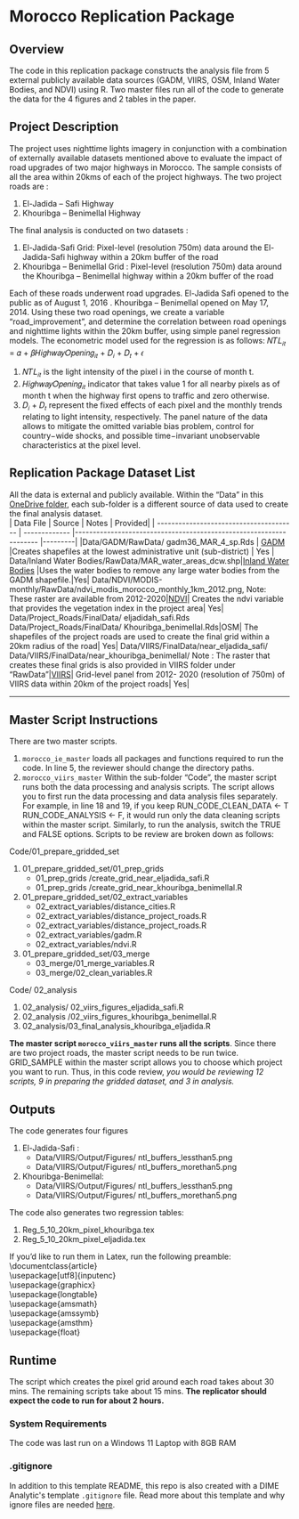 # Morocco Replication Package
## Overview 

The code in this replication package constructs the analysis file from 5 external publicly available data sources (GADM, VIIRS, OSM, Inland Water Bodies, and NDVI) using R. Two master files run all of the code to generate the data for the 4 figures and 2 tables in the paper. 

## Project Description 
The project uses nighttime lights imagery in conjunction with a combination of externally available datasets mentioned above to evaluate the impact of road upgrades of two major highways in Morocco. The sample consists of all the area within 20kms of each of the project highways. The two project roads are : 
1. El-Jadida – Safi Highway 
2. Khouribga – Benimellal Highway 

The final analysis is conducted on two datasets : 
1. El-Jadida-Safi Grid: Pixel-level (resolution 750m) data around the El-Jadida-Safi highway within a 20km buffer of the road 
2. Khouribga – Benimellal Grid : Pixel-level (resolution 750m) data around the Khouribga – Benimellal highway within a 20km buffer of the road 

Each of these roads underwent road upgrades. El-Jadida Safi opened to the public as of August 1, 2016 . Khouribga – Benimellal opened on May 17, 2014. Using these two road openings, we create a variable “road_improvement”, and determine the correlation between road openings and nighttime lights within the 20km buffer, using simple panel regression models. The econometric model used for the regression is as follows: 
 𝑁𝑇𝐿<sub>𝑖𝑡</sub> = 𝛼 + 𝛽𝐻𝑖𝑔ℎ𝑤𝑎𝑦𝑂𝑝𝑒𝑛𝑖𝑛𝑔<sub>𝑖𝑡</sub> + 𝐷<sub>𝑖</sub> + 𝐷<sub>𝑡</sub> + 𝜖
1. 𝑁𝑇𝐿<sub>𝑖𝑡</sub> is the light intensity of the pixel i in the course of month t. 
2. 𝐻𝑖𝑔ℎ𝑤𝑎𝑦𝑂𝑝𝑒𝑛𝑖𝑛𝑔<sub>𝑖𝑡</sub> indicator that takes value 1 for all nearby pixels as of month t when the highway first opens to traffic and zero otherwise. 
3. 𝐷<sub>𝑖</sub> + 𝐷<sub>𝑡</sub> represent the fixed effects of each pixel and the monthly trends relating to light intensity, respectively. 
The panel nature of the data allows to mitigate the omitted variable bias problem, control for country−wide shocks, and possible time−invariant unobservable characteristics at the pixel level.
## Replication Package Dataset List 
All the data is external and publicly available. Within the “Data” in this [OneDrive folder](https://worldbankgroup-my.sharepoint.com.mcas.ms/personal/cbalasubramania2_worldbank_org/_layouts/15/onedrive.aspx?login_hint=cbalasubramania2%40worldbank%2Eorg&id=%2Fpersonal%2Fcbalasubramania2%5Fworldbank%5Forg%2FDocuments%2FReplication%20Package%20%2D%20Morocco%2Fsample%5Fcode%2FR%5Fcode), each sub-folder is a different source of data used to create the final analysis dataset.  
| Data File                               | Source        | Notes                                                              | Provided|
| --------------------------------------- | ------------- |------------------------------------------------------------------- |---------|
|Data/GADM/RawData/ gadm36_MAR_4_sp.Rds | [GADM](https://gadm.org/)          |Creates shapefiles at the lowest administrative unit (sub-district) | Yes     |
Data/Inland Water Bodies/RawData/MAR_water_areas_dcw.shp|[Inland Water Bodies](https://africaopendata.org/dataset/morocco-maps/resource/30e9259b-02c9-4f8e-a337-44738de874cf) |Uses the water bodies to remove any large water bodies from the GADM shapefile.|Yes|
Data/NDVI/MODIS-monthly/RawData/ndvi_modis_morocco_monthly_1km_2012.png, Note: These raster are available from 2012-2020|[NDVI](https://modis.gsfc.nasa.gov/data/dataprod/mod13.php)| Creates the ndvi variable that provides the vegetation index in the project area| Yes|
Data/Project_Roads/FinalData/ eljadidah_safi.Rds Data/Project_Roads/FinalData/ Khouribga_benimellal.Rds|OSM| The shapefiles of the project roads are used to create the final grid within a 20km radius of the road| Yes|
Data/VIIRS/FinalData/near_eljadida_safi/ Data/VIIRS/FinalData/near_khouribga_benimellal/ Note : The raster that creates these final grids is also provided in VIIRS folder under “RawData”|[VIIRS](https://developers.google.com/earth-engine/datasets/catalog/NOAA_VIIRS_DNB_MONTHLY_V1_VCMCFG)| Grid-level panel from 2012- 2020 (resolution of 750m) of VIIRS data within 20km of the project roads| Yes|

-------------------------------------------------
      
## Master Script Instructions 
There are two master scripts. 
1. ```morocco_ie_master``` loads all packages and functions required to run the code. In line 5, the reviewer should change the directory paths. 
2. ```morocco_viirs_master``` Within the sub-folder “Code”, the master script runs both the data processing and analysis scripts. The script allows you to first run the data processing and data analysis files separately. For example, in line 18 and 19, if you keep RUN_CODE_CLEAN_DATA <- T RUN_CODE_ANALYSIS <- F, it would run only the data cleaning scripts within the master script. Similarly, to run the analysis, switch the TRUE and FALSE options. Scripts to be review are broken down as follows: <br>
  
Code/01_prepare_gridded_set
1. 01_prepare_gridded_set/01_prep_grids 
   * 01_prep_grids /create_grid_near_eljadida_safi.R
   * 01_prep_grids /create_grid_near_khouribga_benimellal.R
2. 01_prepare_gridded_set/02_extract_variables 
   * 02_extract_variables/distance_cities.R
   * 02_extract_variables/distance_project_roads.R
   * 02_extract_variables/distance_project_roads.R
   * 02_extract_variables/gadm.R
   * 02_extract_variables/ndvi.R 
5. 01_prepare_gridded_set/03_merge
   * 03_merge/01_merge_variables.R
   * 03_merge/02_clean_variables.R 

Code/ 02_analysis <br>
1. 02_analysis/ 02_viirs_figures_eljadida_safi.R 
2. 02_analysis /02_viirs_figures_khouribga_benimellal.R 
3. 02_analysis/03_final_analysis_khouribga_eljadida.R 

**The master script ```morocco_viirs_master``` runs all the scripts**. Since there are two project roads, the master script needs to be run twice. GRID_SAMPLE within the master script allows you to choose which project you want to run. Thus, in this code review, *you would be reviewing 12 scripts, 9 in preparing the gridded dataset, and 3 in analysis.* <br>

## Outputs
The code generates four figures <br>
1. El-Jadida-Safi : 
   * Data/VIIRS/Output/Figures/ ntl_buffers_lessthan5.png 
   * Data/VIIRS/Output/Figures/ ntl_buffers_morethan5.png 
2. Khouribga-Benimellal:
   * Data/VIIRS/Output/Figures/ ntl_buffers_lessthan5.png 
   * Data/VIIRS/Output/Figures/ ntl_buffers_morethan5.png 

The code also generates two regression tables: 
1. Reg_5_10_20km_pixel_khouribga.tex
2. Reg_5_10_20km_pixel_eljadida.tex 

If you’d like to run them in Latex, run the following preamble: <br>
\documentclass{article} <br>
\usepackage[utf8]{inputenc} <br>
\usepackage{graphicx}<br>
\usepackage{longtable} <br>
\usepackage{amsmath} <br>
\usepackage{amssymb} <br>
\usepackage{amsthm} <br>
\usepackage{float} <br>

## Runtime 
The script which creates the pixel grid around each road takes about 30 mins. The remaining scripts take about 15 mins. **The replicator should expect the code to run for about 2 hours.**

### System Requirements
The code was last run on a Windows 11 Laptop with 8GB RAM

### .gitignore
In addition to this template README, this repo is also created with a DIME Analytic's template `.gitignore` file. Read more about this template and why ignore files are needed [here](https://github.com/worldbank/dime-github-trainings/tree/master/GitHub-resources/DIME-GitHub-Templates).
